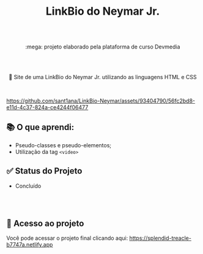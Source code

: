 <h1 align="center">
    <a> LinkBio do Neymar Jr.</a>
</h1><br><br>
<p align="center">:mega: projeto elaborado pela plataforma de curso Devmedia</p> <br><br>

<p align="center">🚀 Site de uma  LinkBio do Neymar Jr. utilizando as linguagens HTML e CSS</p>
<br>

https://github.com/sant1ana/LinkBio-Neymar/assets/93404790/56fc2bd8-e11d-4c37-824a-ce4244f06477


## :books: O que aprendi:
- Pseudo-classes e pseudo-elementos;
- Utilização da tag  ```<video>```

## ✅ Status do Projeto

- Concluído

  <br><br>

## :link: Acesso ao projeto

Você pode acessar o projeto final clicando aqui: https://splendid-treacle-b7747a.netlify.app
